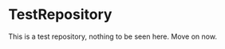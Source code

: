 TestRepository
==============

This is a test repository, nothing to be seen here. Move on now. 
 
 
  
 
 
  
  
 
 
    
  
  
  
  
 
 
 
  
 
  
 
